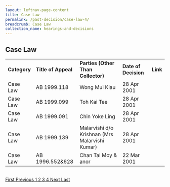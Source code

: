 ```yaml
---
layout: leftnav-page-content
title: Case Law
permalink: /past-decision/case-law-4/
breadcrumb: Case Law
collection_name: hearings-and-decisions
---
```


Case Law
---

<table>
  <tr>
    <td><b>Category</b></td>
    <td><b>Title of Appeal</b></td>
    <td><b>Parties (Other Than Collector)</b></td>
    <td><b>Date of Decision</b></td>
    <td><b>Link</b></td>
  </tr>
  <tr>
    <td>Case Law</td>
    <td>AB 1999.118</td>
    <td>Wong Mui Kiau</td>
    <td>28 Apr 2001</td>
    <td><a href="/files/" target="_blank"></a></td>
  </tr>
  <tr>
    <td>Case Law</td>
    <td>AB 1999.099</td>
    <td>Toh Kai Tee	</td>
    <td>28 Apr 2001</td>
    <td><a href="/files/" target="_blank"></a></td>
  </tr>
  <tr>
    <td>Case Law</td>
    <td>AB 1999.091</td>
    <td>Chin Yoke Ling	</td>
    <td>28 Apr 2001</td>
    <td><a href="/files/" target="_blank"></a></td>
  </tr>
  <tr>
    <td>Case Law</td>
    <td>AB 1999.139</td>
    <td>Malarvishi d/o Krishnan (Mrs Malarvishi Kumar)</td>
    <td>28 Apr 2001</td>
    <td><a href="/files/" target="_blank"></a></td>
  </tr>
  <tr>
    <td>Case Law</td>
    <td>AB 1996.552&628</td>
    <td>Chan Tai Moy & anor</td>
    <td>22 Mar 2001</td>
    <td><a href="/files/" target="_blank"></a></td>
  </tr>
</table><br>


  <div class="pagination">
    <a href="https://mlaw-ablac-staging.netlify.com/hearings-and-decisions/case-law/">First </a>
    <a href="https://mlaw-ablac-staging.netlify.com/past-decision/case-law-3/">Previous </a>
    <a href="https://mlaw-ablac-staging.netlify.com/hearings-and-decisions/case-law/">1 </a>
    <a href="https://mlaw-ablac-staging.netlify.com/past-decision/case-law-2/">2 </a>
    <a href="https://mlaw-ablac-staging.netlify.com/past-decision/case-law-3/">3 </a>
    <a class="pagination disabled" href="#">4 </a>
    <a class="pagination disabled" href="#">Next </a>
    <a class="pagination disabled" href="#">Last</a>
  </div>

